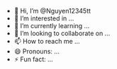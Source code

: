 - 👋 Hi, I’m @Nguyen12345tt
- 👀 I’m interested in ...
- 🌱 I’m currently learning ...
- 💞️ I’m looking to collaborate on ...
- 📫 How to reach me ...
- 😄 Pronouns: ...
- ⚡ Fun fact: ...

<!---
Nguyen12345tt/Nguyen12345tt is a ✨ special ✨ repository because its `README.md` (this file) appears on your GitHub profile.
You can click the Preview link to take a look at your changes.
--->
